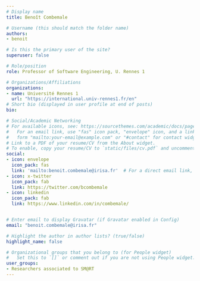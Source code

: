 ```yaml
---
# Display name
title: Benoît Combemale

# Username (this should match the folder name)
authors:
- benoit

# Is this the primary user of the site?
superuser: false

# Role/position
role: Professor of Software Engineering, U. Rennes 1

# Organizations/Affiliations
organizations:
- name: Université Rennes 1
  url: "https://international.univ-rennes1.fr/en"
# Short bio (displayed in user profile at end of posts)
bio: 

# Social/Academic Networking
# For available icons, see: https://sourcethemes.com/academic/docs/page-builder/#icons
#   For an email link, use "fas" icon pack, "envelope" icon, and a link in the
#   form "mailto:your-email@example.com" or "#contact" for contact widget.
# Link to a PDF of your resume/CV from the About widget.
# To enable, copy your resume/CV to `static/files/cv.pdf` and uncomment the lines below.
social:
- icon: envelope
  icon_pack: fas
  link: 'mailto:benoit.combemale@irisa.fr'  # For a direct email link, use "mailto:test@example.org".
- icon: x-twitter
  icon_pack: fab
  link: https://twitter.com/bcombemale
- icon: linkedin
  icon_pack: fab
  link: https://www.linkedin.com/in/combemale/


# Enter email to display Gravatar (if Gravatar enabled in Config)
email: "benoit.combemale@irisa.fr"

# Highlight the author in author lists? (true/false)
highlight_name: false

# Organizational groups that you belong to (for People widget)
#   Set this to `[]` or comment out if you are not using People widget.
user_groups:
- Researchers associated to SM@RT
---
```

